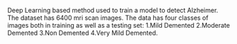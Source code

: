 Deep Learning based method used to train a model to detect Alzheimer. The dataset has 6400 mri scan images. The data has four classes of images both in training as well as a testing set: 1.Mild Demented 2.Moderate Demented 3.Non Demented 4.Very Mild Demented.
